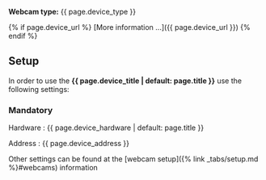 **Webcam type:** {{ page.device_type }}

{% if page.device_url %}
[More information ...]({{ page.device_url }})
{% endif %}
## Setup

In order to use the **{{ page.device_title | default: page.title }}** use the following settings:

### Mandatory

Hardware
: {{ page.device_hardware | default: page.title }}

Address
: {{ page.device_address }}

Other settings can be found at the [webcam setup]({% link _tabs/setup.md %}#webcams) information